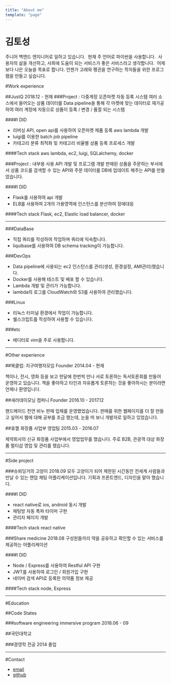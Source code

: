 ```yaml
---
title: "About me"
template: "page"
---
```


# 김토성
주니어 백엔드 엔지니어로 일하고 있습니다. 
현재 주 언어로 파이썬을 사용합니다. 
사용자의 삶을 개선하고, 사회에 도움이 되는 서비스가 좋은 서비스라고 생각합니다.
 어제 보다 나은 오늘을 목표로 합니다. 언젠가 고래와 펭귄을 연구하는 학자들을 위한 프로그램을 만들고 싶습니다.

#Work experience

##JustQ
2018.12 - 현재
###Project : 다중계정 오픈마켓 자동 등록 시스템
여러 소스에서 들어오는 상품 데이터를 Data pipeline을 통해 각 마켓에 맞는 데이터로 재가공하여 여러 계정에 자동으로 상품이 등록 / 변경 / 품절 되는 시스템

####I DID
- 리버싱 API, open api를 사용하여 오픈마켓 제품 등록 aws lambda 개발
- luigi를 이용한 batch job pipeline
- 카테고리 분류 최적화 및 카테고리 비율별 상품 등록 프로세스 개발

####Tech stack
aws lambda, ec2, luigi, SQLalchemy, docker

###Project : 내부용 사용 API 개발 및 프로그램 개발
판매된 상품을 주문하는 부서에서 상품 코드를 검색할 수 있는 API와 주문 데이터를 DB에 업데이트 해주는 API를 만들었습니다.

####I DID
- Flask를 사용하여 api 개발
- ELB를 사용하여 2개의 가용영역에 인스턴스를 분산하여 장애대응

####Tech stack
Flask, ec2, Elastic load balancer, docker

---

###DataBase
- 직접 쿼리를 작성하여 작업하며 쿼리에 익숙합니다.
- liquibase를 사용하여 DB schema tracking이 가능합니다.

###DevOps
- Data pipeline에 사용되는 ec2 인스턴스를 관리(생성, 환경설정, AMI관리)했습니다.
- Docker를 사용해 테스트 및 배포 할 수 있습니다. 
- Lambda 개발 및 관리가 가능합니다.
- lambda의 로그를 CloudWatch와 S3를 사용하여 관리했습니다.

###Linux
- 리눅스 터미널 환경에서 작업이 가능합니다.
- 쉘스크립트를 작성하여 사용할 수 있습니다.

###etc
- 에디터로 vim을 주로 사용합니다.

---

#Other experience

##북클럽: 지구여행자모임
Founder
2014.04 - 현재

책이나, 전시, 영화 등을 보고 한달에 한번씩 만나 서로 토론하는 독서토론회를 만들어 운영하고 있습니다.
책을 좋아하고 타인과 자유롭게 토론하는 것을 좋아하시는 분이라면 언제나 환영입니다.

##새러데이모닝 컴퍼니
Founder
2016.10 - 2017.12

핸드메이드 천연 비누 판매 업체를 운영했었습니다.
판매를 위한 웹페이지를 더 잘 만들고 싶어서 웹에 대해 공부를 조금 했는데, 눈을 떠 보니 개발자로 일하고 있었습니다.

##휴젤
화장품 사업부 영업팀
2015.03 - 2016.07

제약회사의 신규 화장품 사업부에서 영업업무를 했습니다. 주로 B2B, 관광객 대상 화장품 멀티샵 영업 및 관리를 했습니다.

---

#Side project

###슈뢰딩거의 고양이
2018.09
모두 고양이가 되어 제한된 시간동안 전세계 사람들과 만날 수 있는 랜덤 채팅 어플리케이션입니다. 기획과 프론트엔드, 디자인을 맡아 했습니다.

####I DID
- react native로 ios, android 동시 개발
- 채팅방 자동 폭파 타이머 구현
- 관리자 페이지 개발

####Tech stack
react native

###Share medicine
2018.08
구성원들끼리 약을 공유하고 확인할 수 있는 서비스를 제공하는 어플리케이션

####I DID
- Node / Express를 사용하여 Restful API 구현 
- JWT를 사용하여 로그인 / 회원가입 구현 
- 네이버 검색 API로 등록한 의약품 정보 제공

####Tech stack
node, Express

---

#Education

##Code States

###software engineering immersive program
2018.06 - 09

##국민대학교

###경영학 전공
2014 졸업

---

#Contact

- [email](playnstop.s@gmail.com)
- [github](https://github.com/cosmos2)

